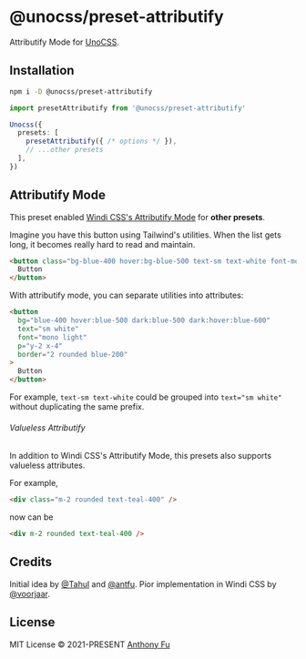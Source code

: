 # @unocss/preset-attributify

Attributify Mode for [UnoCSS](https://github.com/unocss/unocss).

## Installation

```bash
npm i -D @unocss/preset-attributify
```

```ts
import presetAttributify from '@unocss/preset-attributify'

Unocss({
  presets: [
    presetAttributify({ /* options */ }),
    // ...other presets
  ],
})
```

## Attributify Mode

This preset enabled [Windi CSS's Attributify Mode](https://windicss.org/posts/v30.html#attributify-mode) for **other presets**.

Imagine you have this button using Tailwind's utilities. When the list gets long, it becomes really hard to read and maintain.

```html
<button class="bg-blue-400 hover:bg-blue-500 text-sm text-white font-mono font-light py-2 px-4 rounded border-2 border-blue-200 dark:bg-blue-500 dark:hover:bg-blue-600">
  Button
</button>
```

With attributify mode, you can separate utilities into attributes:

```html
<button 
  bg="blue-400 hover:blue-500 dark:blue-500 dark:hover:blue-600"
  text="sm white"
  font="mono light"
  p="y-2 x-4"
  border="2 rounded blue-200"
>
  Button
</button>
```

For example, `text-sm text-white` could be grouped into `text="sm white"` without duplicating the same prefix.

###### Valueless Attributify

In addition to Windi CSS's Attributify Mode, this presets also supports valueless attributes.

For example, 

```html
<div class="m-2 rounded text-teal-400" />
```

now can be

```html
<div m-2 rounded text-teal-400 />
```

## Credits

Initial idea by [@Tahul](https://github.com/Tahul) and [@antfu](https://github.com/antfu). Pior implementation in Windi CSS by [@voorjaar](https://github.com/voorjaar).

## License

MIT License © 2021-PRESENT [Anthony Fu](https://github.com/antfu)
